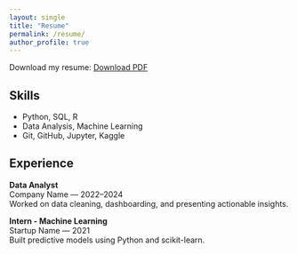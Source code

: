 ```yaml
---
layout: single
title: "Resume"
permalink: /resume/
author_profile: true
---
```


Download my resume: [Download PDF](assets/resume.pdf)

## Skills
- Python, SQL, R
- Data Analysis, Machine Learning
- Git, GitHub, Jupyter, Kaggle

## Experience
**Data Analyst**  
Company Name — 2022–2024  
Worked on data cleaning, dashboarding, and presenting actionable insights.

**Intern - Machine Learning**  
Startup Name — 2021  
Built predictive models using Python and scikit-learn.